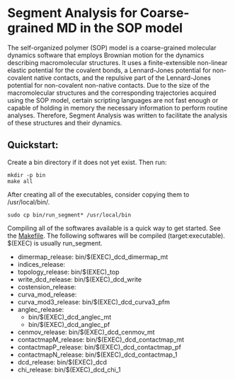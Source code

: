 # Segment Analysis for Coarse-grained MD in the SOP model
The self-organized polymer (SOP) model is a coarse-grained molecular dynamics software that
employs Brownian motion for the dynamics describing macromolecular structures. It uses a finite-extensible
non-linear elastic potential for the covalent bonds, a Lennard-Jones potential for non-covalent native contacts,
and the repulsive part of the Lennard-Jones potential for non-covalent non-native contacts. Due to the size of the
macromolecular structures and the corresponding trajectories acquired using the SOP model, certain scripting languages
are not fast enough or capable of holding in memory the necessary information to perform routine analyses.
Therefore, Segment Analysis was written to facilitate the analysis of these structures and their dynamics.

## Quickstart:
Create a bin directory if it does not yet exist. Then run:

    mkdir -p bin
    make all

After creating all of the executables, consider copying them to /usr/local/bin/.

    sudo cp bin/run_segment* /usr/local/bin

Compiling all of the softwares available is a quick way to get started. See the [Makefile](./Makefile).
The following softwares will be compiled (target:executable). $(EXEC) is usually run_segment.
* dimermap_release: bin/$(EXEC)_dcd_dimermap_mt
* indices_release:
* topology_release: bin/$(EXEC)_top
* write_dcd_release: bin/$(EXEC)_dcd_write
* costension_release:
* curva_mod_release:
* curva_mod3_release: bin/$(EXEC)_dcd_curva3_pfm
* anglec_release:
    * bin/$(EXEC)_dcd_anglec_mt
    * bin/$(EXEC)_dcd_anglec_pf
* cenmov_release: bin/$(EXEC)_dcd_cenmov_mt
* contactmapM_release: bin/$(EXEC)_dcd_contactmap_mt
* contactmapP_release: bin/$(EXEC)_dcd_contactmap_pf
* contactmapN_release: bin/$(EXEC)_dcd_contactmap_1
* dcd_release:  bin/$(EXEC)_dcd
* chi_release: bin/$(EXEC)_dcd_chi_1

